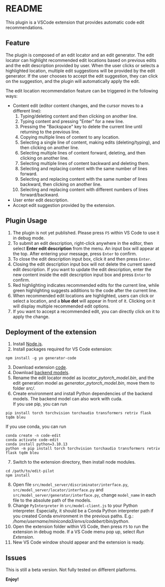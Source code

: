 # README

This plugin is a VSCode extension that provides automatic code edit recommendations.

## Feature
The plugin is composed of an edit locator and an edit generator. The edit locator can highlight recommended edit locations based on previous edits and the edit description provided by user. When the user clicks or selects a highlighted location, multiple edit suggestions will be provided by the edit generator. If the user chooses to accept the edit suggestion, they can click on the suggestion, and the plugin will automatically apply the edit.

The edit location recommendation feature can be triggered in the following ways:
* Content edit (editor content changes, and the cursor moves to a different line):
    1. Typing/deleting content and then clicking on another line.
    2. Typing content and pressing "Enter" for a new line.
    3. Pressing the "Backspace" key to delete the current line until returning to the previous line.
    4. Copying multiple lines of content to any location.
    5. Selecting a single line of content, making edits (deleting/typing), and then clicking on another line.
    6. Selecting multiple lines of content forward, deleting, and then clicking on another line.
    7. Selecting multiple lines of content backward and deleting them.
    8. Selecting and replacing content with the same number of lines forward.
    9. Selecting and replacing content with the same number of lines backward, then clicking on another line.
    10. Selecting and replacing content with different numbers of lines forward/backward.
* User enter edit description.
* Accept edit suggestion provided by the extension.

## Plugin Usage
1. The plugin is not yet published. Please press `F5` within VS Code to use it in debug mode.
2. To submit an edit description, right-click anywhere in the editor, then select **Enter edit description** from the menu. An input box will appear at the top. After entering your message, press `Enter` to confirm.
3. To close the edit description input box, click it and then press `Enter`.
4. Closing the edit description input box will not delete the current saved edit description. If you want to update the edit description, enter the new content inside the edit description input box and press `Enter` to confirm.
5. Red highlighting indicates recommended edits for the current line, while green highlighting suggests additions to the code after the current line.
6. When recommended edit locations are highlighted, users can click or select a location, and a **blue dot** will appear in front of it. Clicking on it will display multiple recommended edit options.
7. If you want to accept a recommended edit, you can directly click on it to apply the change.

## Deployment of the extension
1. Install [Node.js](https://nodejs.org/en/download).
2. Install packages required for VS Code extension: 
```
npm install -g yo generator-code
```
3. Download extension [code](https://github.com/code-philia/Code-Edit).
4. Download [backend models](https://drive.google.com/file/d/1MYn68MOJsUQLDwYNedINZtxgWcXDiLJG/view?usp=sharing).
5. Rename the edit locator model as *locator_pytorch_model.bin*, and the edit generation model as *generator_pytorch_model.bin*, move them to folder *src/*.
6. Create environment and install Python dependencies of the backend models. The backend model can also work with cuda.  
If you use pip, you can run
```
pip install torch torchvision torchaudio transformers retriv flask tqdm bleu
```
If you use conda, you can run
```
conda create -n code-edit
conda activate code-edit
conda install python=3.10.13
python -m pip install torch torchvision torchaudio transformers retriv flask tqdm bleu
```
7. Switch to the extension directory, then install node modules.
```
cd /path/to/edit-pilot
npm install
```
8. Open file `src/model_server/discriminator/interface.py`, `src/model_server/locator/interface.py` and `src/model_server/generator/interface.py`, change `model_name` in each file to the absolute path of the models. 
9. Change `PyInterpreter` in `src/model-client.js` to your Python interpreter. Especially, it should be a Conda Python interpreter path if you created Conda environment in the previous paths. E.g.: */home/username/miniconda3/envs/codebert/bin/python*.
10. Open the extension folder within VS Code, then press `F5` to run the extension in debug mode. If a VS Code menu pop up, select *Run Extension*.
11. New VS Code window should appear and the extension is ready. 

## Issues

This is still a beta version. Not fully tested on different platforms.

**Enjoy!**
